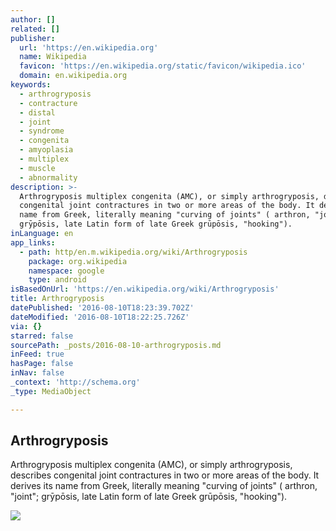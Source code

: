 ```yaml
---
author: []
related: []
publisher:
  url: 'https://en.wikipedia.org'
  name: Wikipedia
  favicon: 'https://en.wikipedia.org/static/favicon/wikipedia.ico'
  domain: en.wikipedia.org
keywords:
  - arthrogryposis
  - contracture
  - distal
  - joint
  - syndrome
  - congenita
  - amyoplasia
  - multiplex
  - muscle
  - abnormality
description: >-
  Arthrogryposis multiplex congenita (AMC), or simply arthrogryposis, describes
  congenital joint contractures in two or more areas of the body. It derives its
  name from Greek, literally meaning "curving of joints" ( arthron, "joint";
  grȳpōsis, late Latin form of late Greek grūpōsis, "hooking").
inLanguage: en
app_links:
  - path: http/en.m.wikipedia.org/wiki/Arthrogryposis
    package: org.wikipedia
    namespace: google
    type: android
isBasedOnUrl: 'https://en.wikipedia.org/wiki/Arthrogryposis'
title: Arthrogryposis
datePublished: '2016-08-10T18:23:39.702Z'
dateModified: '2016-08-10T18:22:25.726Z'
via: {}
starred: false
sourcePath: _posts/2016-08-10-arthrogryposis.md
inFeed: true
hasPage: false
inNav: false
_context: 'http://schema.org'
_type: MediaObject

---
```

<article style=""><h1>Arthrogryposis</h1><p>Arthrogryposis multiplex congenita (AMC), or simply arthrogryposis, describes congenital joint contractures in two or more areas of the body. It derives its name from Greek, literally meaning "curving of joints" ( arthron, "joint"; grȳpōsis, late Latin form of late Greek grūpōsis, "hooking").</p><img src="https://upload.wikimedia.org/wikipedia/commons/thumb/a/aa/Lee_Pearson%2C_October_2008.jpg/220px-Lee_Pearson%2C_October_2008.jpg" /></article>